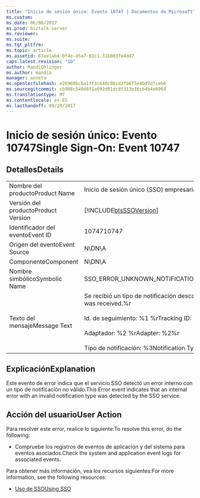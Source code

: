 ```yaml
---
title: "Inicio de sesión único: Evento 10747 | Documentos de Microsoft"
ms.custom: 
ms.date: 06/08/2017
ms.prod: biztalk-server
ms.reviewer: 
ms.suite: 
ms.tgt_pltfrm: 
ms.topic: article
ms.assetid: 63ae1ab4-0f4e-45a7-83c1-31b8037e4dd7
caps.latest.revision: "10"
author: MandiOhlinger
ms.author: mandia
manager: anneta
ms.openlocfilehash: e26960bcba1ff3c640c88cd3fb6f5e4bd7dfceb6
ms.sourcegitcommit: cb908c540d8f1a692d01dc8f313e16cb4b4e696d
ms.translationtype: MT
ms.contentlocale: es-ES
ms.lasthandoff: 09/20/2017
---
```

# <a name="single-sign-on-event-10747"></a><span data-ttu-id="0a13c-102">Inicio de sesión único: Evento 10747</span><span class="sxs-lookup"><span data-stu-id="0a13c-102">Single Sign-On: Event 10747</span></span>
## <a name="details"></a><span data-ttu-id="0a13c-103">Detalles</span><span class="sxs-lookup"><span data-stu-id="0a13c-103">Details</span></span>  
  
|||  
|-|-|  
|<span data-ttu-id="0a13c-104">Nombre del producto</span><span class="sxs-lookup"><span data-stu-id="0a13c-104">Product Name</span></span>|<span data-ttu-id="0a13c-105">Inicio de sesión único (SSO) empresarial</span><span class="sxs-lookup"><span data-stu-id="0a13c-105">Enterprise Single Sign-On</span></span>|  
|<span data-ttu-id="0a13c-106">Versión del producto</span><span class="sxs-lookup"><span data-stu-id="0a13c-106">Product Version</span></span>|[!INCLUDE[btsSSOVersion](../includes/btsssoversion-md.md)]|  
|<span data-ttu-id="0a13c-107">Identificador del evento</span><span class="sxs-lookup"><span data-stu-id="0a13c-107">Event ID</span></span>|<span data-ttu-id="0a13c-108">10747</span><span class="sxs-lookup"><span data-stu-id="0a13c-108">10747</span></span>|  
|<span data-ttu-id="0a13c-109">Origen del evento</span><span class="sxs-lookup"><span data-stu-id="0a13c-109">Event Source</span></span>|<span data-ttu-id="0a13c-110">N\D</span><span class="sxs-lookup"><span data-stu-id="0a13c-110">N\A</span></span>|  
|<span data-ttu-id="0a13c-111">Componente</span><span class="sxs-lookup"><span data-stu-id="0a13c-111">Component</span></span>|<span data-ttu-id="0a13c-112">N\D</span><span class="sxs-lookup"><span data-stu-id="0a13c-112">N\A</span></span>|  
|<span data-ttu-id="0a13c-113">Nombre simbólico</span><span class="sxs-lookup"><span data-stu-id="0a13c-113">Symbolic Name</span></span>|<span data-ttu-id="0a13c-114">SSO_ERROR_UNKNOWN_NOTIFICATION</span><span class="sxs-lookup"><span data-stu-id="0a13c-114">SSO_ERROR_UNKNOWN_NOTIFICATION</span></span>|  
|<span data-ttu-id="0a13c-115">Texto del mensaje</span><span class="sxs-lookup"><span data-stu-id="0a13c-115">Message Text</span></span>|<span data-ttu-id="0a13c-116">Se recibió un tipo de notificación desconocido.%r</span><span class="sxs-lookup"><span data-stu-id="0a13c-116">An unknown notification type was received.%r</span></span><br /><br /> <span data-ttu-id="0a13c-117">Id. de seguimiento: %1 %r</span><span class="sxs-lookup"><span data-stu-id="0a13c-117">Tracking ID: %1%r</span></span><br /><br /> <span data-ttu-id="0a13c-118">Adaptador: %2 %r</span><span class="sxs-lookup"><span data-stu-id="0a13c-118">Adapter: %2%r</span></span><br /><br /> <span data-ttu-id="0a13c-119">Tipo de notificación: %3</span><span class="sxs-lookup"><span data-stu-id="0a13c-119">Notification Type: %3</span></span>|  
  
## <a name="explanation"></a><span data-ttu-id="0a13c-120">Explicación</span><span class="sxs-lookup"><span data-stu-id="0a13c-120">Explanation</span></span>  
 <span data-ttu-id="0a13c-121">Este evento de error indica que el servicio SSO detectó un error interno con un tipo de notificación no válido.</span><span class="sxs-lookup"><span data-stu-id="0a13c-121">This Error event indicates that an internal error with an invalid notification type was detected by the SSO service.</span></span>  
  
## <a name="user-action"></a><span data-ttu-id="0a13c-122">Acción del usuario</span><span class="sxs-lookup"><span data-stu-id="0a13c-122">User Action</span></span>  
 <span data-ttu-id="0a13c-123">Para resolver este error, realice lo siguiente:</span><span class="sxs-lookup"><span data-stu-id="0a13c-123">To resolve this error, do the following:</span></span>  
  
-   <span data-ttu-id="0a13c-124">Compruebe los registros de eventos de aplicación y del sistema para eventos asociados.</span><span class="sxs-lookup"><span data-stu-id="0a13c-124">Check the system and application event logs for associated events.</span></span>  
  
 <span data-ttu-id="0a13c-125">Para obtener más información, vea los recursos siguientes:</span><span class="sxs-lookup"><span data-stu-id="0a13c-125">For more information, see the following resources:</span></span>  
  
-   [<span data-ttu-id="0a13c-126">Uso de SSO</span><span class="sxs-lookup"><span data-stu-id="0a13c-126">Using SSO</span></span>](../core/using-sso.md)
